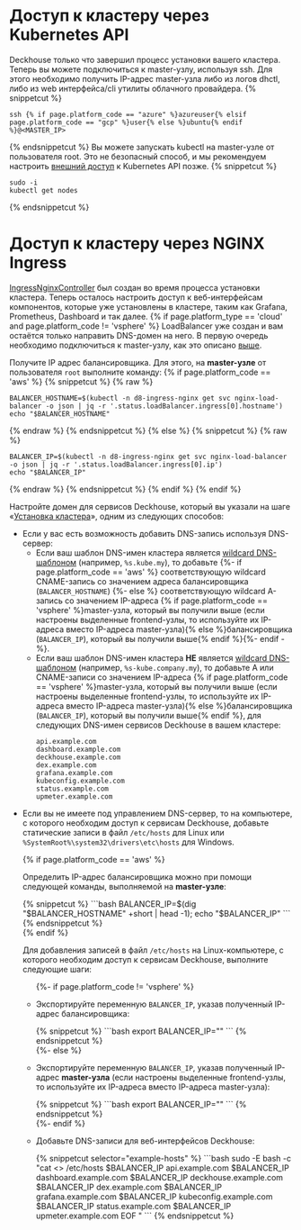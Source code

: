 <script type="text/javascript" src='{{ assets["getting-started.js"].digest_path }}'></script>
<script type="text/javascript" src='{{ assets["getting-started-access.js"].digest_path }}'></script>

# Доступ к кластеру через Kubernetes API
Deckhouse только что завершил процесс установки вашего кластера. Теперь вы можете подключиться к master-узлу, используя ssh.
Для этого необходимо получить IP-адрес master-узла либо из логов dhctl, либо из web интерфейса/cli утилиты облачного провайдера.
{% snippetcut %}
```shell
ssh {% if page.platform_code == "azure" %}azureuser{% elsif page.platform_code == "gcp" %}user{% else %}ubuntu{% endif %}@<MASTER_IP>
```
{% endsnippetcut %}
Вы можете запускать kubectl на master-узле от пользователя root. Это не безопасный способ, и мы рекомендуем настроить [внешний доступ](/documentation/v1/modules/150-user-authn/faq.html#как-я-могу-сгенерировать-kubeconfig-для-доступа-к-kubernetes-api) к Kubernetes API позже.
{% snippetcut %}
```shell
sudo -i
kubectl get nodes
```
{% endsnippetcut %}

# Доступ к кластеру через NGINX Ingress
[IngressNginxController](/documentation/v1/modules/402-ingress-nginx/cr.html#ingressnginxcontroller) был создан во время процесса установки кластера.
Теперь осталось настроить доступ к веб-интерфейсам компонентов, которые уже установлены в кластере, таким как Grafana, Prometheus, Dashboard и так далее.
{% if page.platform_type == 'cloud' and page.platform_code != 'vsphere' %}
LoadBalancer уже создан и вам остаётся только направить DNS-домен на него.
В первую очередь необходимо подключиться к master-узлу, как это описано [выше](#доступ-к-кластеру-через-kubernetes-api).

Получите IP адрес балансировщика. Для этого, на **master-узле** от пользователя `root` выполните команду:
{% if page.platform_code == 'aws' %}
{% snippetcut %}
{% raw %}
```shell
BALANCER_HOSTNAME=$(kubectl -n d8-ingress-nginx get svc nginx-load-balancer -o json | jq -r '.status.loadBalancer.ingress[0].hostname')
echo "$BALANCER_HOSTNAME"
```
{% endraw %}
{% endsnippetcut %}
{% else %}
{% snippetcut %}
{% raw %}
```shell
BALANCER_IP=$(kubectl -n d8-ingress-nginx get svc nginx-load-balancer -o json | jq -r '.status.loadBalancer.ingress[0].ip')
echo "$BALANCER_IP"
```
{% endraw %}
{% endsnippetcut %}
{% endif %}
{% endif %}

Настройте домен для сервисов Deckhouse, который вы указали на шаге «[Установка кластера](./step3.html)», одним из следующих способов:
<ul>
  <li>Если у вас есть возможность добавить DNS-запись используя DNS-сервер:
    <ul>
      <li>Если ваш шаблон DNS-имен кластера является <a href="https://en.wikipedia.org/wiki/Wildcard_DNS_record">wildcard
        DNS-шаблоном</a> (например, <code>%s.kube.my</code>), то добавьте
        {%- if page.platform_code == 'aws' %} соответствующую wildcard CNAME-запись со значением адреса балансировщика (<code>BALANCER_HOSTNAME</code>)
        {%- else %} соответствующую wildcard A-запись со значением IP-адреса {% if page.platform_code == 'vsphere' %}master-узла, который вы получили выше (если настроены выделенные frontend-узлы, то используйте их IP-адреса вместо IP-адреса master-узла){% else %}балансировщика (<code>BALANCER_IP</code>), который вы получили выше{% endif %}{%- endif -%}.
      </li>
      <li>
        Если ваш шаблон DNS-имен кластера <strong>НЕ</strong> является <a
              href="https://en.wikipedia.org/wiki/Wildcard_DNS_record">wildcard DNS-шаблоном</a> (например, <code>%s-kube.company.my</code>),
        то добавьте А или CNAME-записи со значением IP-адреса {% if page.platform_code == 'vsphere' %}master-узла, который вы получили выше (если настроены выделенные frontend-узлы, то используйте их IP-адреса вместо IP-адреса master-узла){% else %}балансировщика (<code>BALANCER_IP</code>), который вы получили выше{% endif %}, для следующих DNS-имен сервисов Deckhouse в вашем кластере:
        <div class="highlight">
<pre class="highlight">
<code example-hosts>api.example.com
dashboard.example.com
deckhouse.example.com
dex.example.com
grafana.example.com
kubeconfig.example.com
status.example.com
upmeter.example.com</code>
</pre>
        </div>
      </li>
    </ul>
  </li>
  <li><p>Если вы не имеете под управлением DNS-сервер, то на компьютере, с которого необходим доступ к сервисам Deckhouse, добавьте статические записи в файл <code>/etc/hosts</code> для Linux или <code>%SystemRoot%\system32\drivers\etc\hosts</code> для Windows.</p>
{% if page.platform_code == 'aws' %}
  <p>Определить IP-адрес балансировщика можно при помощи следующей команды, выполняемой на <strong>master-узле</strong>:</p>

<div markdown="1">
{% snippetcut %}
```bash
BALANCER_IP=$(dig "$BALANCER_HOSTNAME" +short | head -1); echo "$BALANCER_IP"
```
{% endsnippetcut %}
</div>
{% endif %}

  <p>Для добавления записей в файл <code>/etc/hosts</code> на Linux-компьютере, с которого необходим доступ к сервисам Deckhouse, выполните следующие шаги:</p>

<ul>
{%- if page.platform_code != 'vsphere' %}
<li><p>Экспортируйте переменную <code>BALANCER_IP</code>, указав полученный IP-адрес балансировщика:</p>
{% snippetcut %}
```bash
export BALANCER_IP="<BALANCER_IP>"
```
{% endsnippetcut %}
</li>
{%- else %}
<li><p>Экспортируйте переменную <code>BALANCER_IP</code>, указав полученный IP-адрес <strong>master-узла</strong> (если настроены выделенные frontend-узлы, то используйте их IP-адреса вместо IP-адреса master-узла):</p>
{% snippetcut %}
```bash
export BALANCER_IP="<MASTER_OR_FRONT_IP>"
```
{% endsnippetcut %}
</li>
{%- endif %}
  <li><p>Добавьте DNS-записи для веб-интерфейсов Deckhouse:</p>
{% snippetcut selector="example-hosts" %}
```bash
sudo -E bash -c "cat <<EOF >> /etc/hosts
$BALANCER_IP api.example.com
$BALANCER_IP dashboard.example.com
$BALANCER_IP deckhouse.example.com
$BALANCER_IP dex.example.com
$BALANCER_IP grafana.example.com
$BALANCER_IP kubeconfig.example.com
$BALANCER_IP status.example.com
$BALANCER_IP upmeter.example.com
EOF
"
```
{% endsnippetcut %}
</li>
</ul></li>
</ul>

